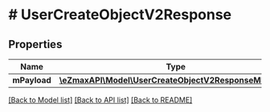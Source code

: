 # # UserCreateObjectV2Response

## Properties

Name | Type | Description | Notes
------------ | ------------- | ------------- | -------------
**mPayload** | [**\eZmaxAPI\Model\UserCreateObjectV2ResponseMPayload**](UserCreateObjectV2ResponseMPayload.md) |  |

[[Back to Model list]](../../README.md#models) [[Back to API list]](../../README.md#endpoints) [[Back to README]](../../README.md)
